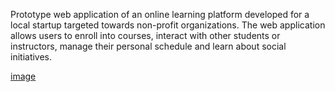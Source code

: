 Prototype web application of an online learning platform developed for a local startup targeted towards non-profit organizations. The web application allows users to enroll into courses, interact with 
other students or instructors, manage their personal schedule and learn about social initiatives. 

[image](https://github.com/osmanconger/online-learning-platform/blob/CRC-cards-update/images/1.png?raw=true)

